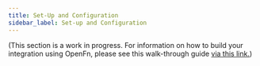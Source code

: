 ```yaml
---
title: Set-Up and Configuration
sidebar_label: Set-up and Configuration
---
```


(This section is a work in progress. For information on how to build your
integration using OpenFn, please see this walk-through guide
[via this link.](https://docs.openfn.org/documentation/build/example-build))
